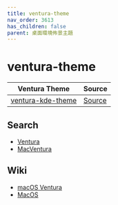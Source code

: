 ```yaml
---
title: ventura-theme
nav_order: 3613
has_children: false
parent: 桌面環境佈景主題
---
```



# ventura-theme

| Ventura Theme | Source |
| --- | --- |
| [ventura-kde-theme](https://samwhelp.github.io/note-about-theme/read/desktop-theme/kde-theme/ventura-kde-theme.html) | [Source](https://github.com/vinceliuice/MacVentura-kde) |


## Search

* [Ventura](https://github.com/vinceliuice?tab=repositories&q=ventura)
* [MacVentura](https://github.com/vinceliuice?tab=repositories&q=MacVentura)


## Wiki

* [macOS Ventura](https://zh.wikipedia.org/wiki/MacOS_Ventura)
* [MacOS](https://zh.wikipedia.org/wiki/MacOS#%E7%89%88%E6%9C%AC)
